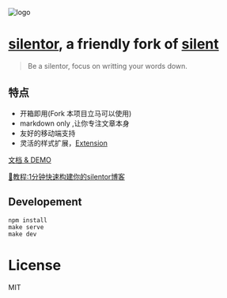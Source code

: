 ![logo](./img/favicon.ico) 

[silentor](https://github.com/Jayin/silentor), a friendly fork of [silent](https://github.com/fritx/silent)
========
> Be a silentor, focus on writting your words down.

特点
----
* 开箱即用(Fork 本项目立马可以使用)
* markdown only ,让你专注文章本身
* 友好的移动端支持
* 灵活的样式扩展，[Extension](./vendor/extension/)

[文档 & DEMO](http://jayin.github.io/silentor/)

[🚀教程:1分钟快速构建你的silentor博客](http://jayinton.com/silentor/?docs/getting-start/main.md)

Developement
------------

```
npm install
make serve
make dev
```

License
===

MIT

